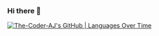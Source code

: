 ### Hi there 👋

[![The-Coder-AJ's GitHub | Languages Over Time](https://stats.quine.sh/The-Coder-AJ/languages-over-time?theme=dark)](https://quine.sh?utm_source=widgets&utm_campaign=The-Coder-AJ)
<!--
**The-Coder-AJ/The-Coder-AJ** is a ✨ _special_ ✨ repository because its `README.md` (this file) appears on your GitHub profile.

Here are some ideas to get you started:

- 🔭 I’m currently working on ...
- 🌱 I’m currently learning ...
- 👯 I’m looking to collaborate on ...
- 🤔 I’m looking for help with ...
- 💬 Ask me about ...
- 📫 How to reach me: ...
- 😄 Pronouns: ...
- ⚡ Fun fact: ...
-->
